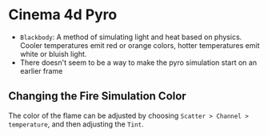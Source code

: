 # Cinema 4d Pyro

- `Blackbody`: A method of simulating light and heat based on physics. Cooler temperatures emit red or orange colors, hotter temperatures emit white or bluish light.
- There doesn't seem to be a way to make the pyro simulation start on an earlier frame

## Changing the Fire Simulation Color

The color of the flame can be adjusted by choosing `Scatter > Channel > temperature`, and then adjusting the `Tint`.

